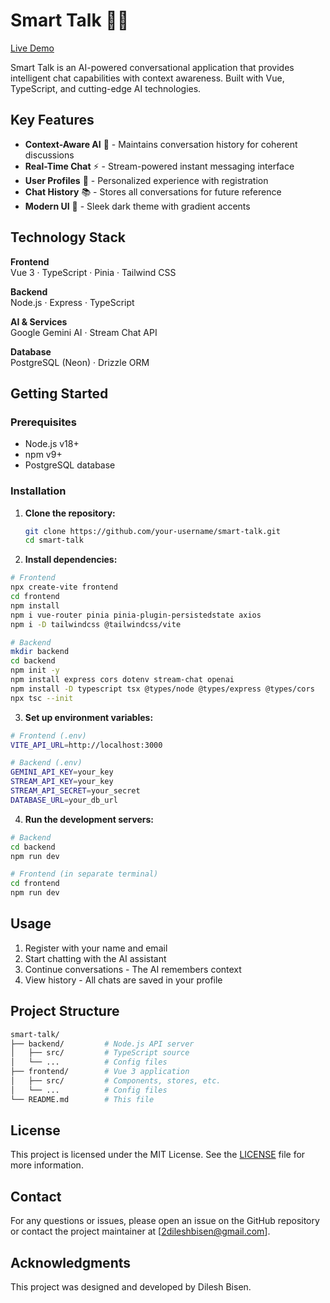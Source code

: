 # Smart Talk 💬✨

[Live Demo](https://smart-talk.vercel.app/)

Smart Talk is an AI-powered conversational application that provides intelligent chat capabilities with context awareness. Built with Vue, TypeScript, and cutting-edge AI technologies.

## Key Features

- **Context-Aware AI** 🧠 - Maintains conversation history for coherent discussions
- **Real-Time Chat** ⚡ - Stream-powered instant messaging interface
- **User Profiles** 👤 - Personalized experience with registration
- **Chat History** 📚 - Stores all conversations for future reference
- **Modern UI** 🎨 - Sleek dark theme with gradient accents

## Technology Stack

**Frontend**  
Vue 3 · TypeScript · Pinia · Tailwind CSS  

**Backend**  
Node.js · Express · TypeScript  

**AI & Services**  
Google Gemini AI · Stream Chat API  

**Database**  
PostgreSQL (Neon) · Drizzle ORM  

## Getting Started

### Prerequisites
- Node.js v18+
- npm v9+
- PostgreSQL database

### Installation

1. **Clone the repository:**
   ```sh
   git clone https://github.com/your-username/smart-talk.git
   cd smart-talk
   ```
2. **Install dependencies:**

  ```sh
  # Frontend
  npx create-vite frontend   
  cd frontend
  npm install            
  npm i vue-router pinia pinia-plugin-persistedstate axios
  npm i -D tailwindcss @tailwindcss/vite
  ```

  ```sh
  # Backend
  mkdir backend
  cd backend 
  npm init -y
  npm install express cors dotenv stream-chat openai
  npm install -D typescript tsx @types/node @types/express @types/cors
  npx tsc --init
  ```

3. **Set up environment variables:**

  ```sh
  # Frontend (.env)
  VITE_API_URL=http://localhost:3000
  ```

  ```sh
  # Backend (.env)
  GEMINI_API_KEY=your_key
  STREAM_API_KEY=your_key
  STREAM_API_SECRET=your_secret
  DATABASE_URL=your_db_url
  ```

4. **Run the development servers:**

  ```sh
  # Backend
  cd backend
  npm run dev
  ```

  ```sh
  # Frontend (in separate terminal)
  cd frontend
  npm run dev
  ```

## Usage
1. Register with your name and email
2. Start chatting with the AI assistant
3. Continue conversations - The AI remembers context
4. View history - All chats are saved in your profile

## Project Structure
  ```sh
  smart-talk/
  ├── backend/         # Node.js API server
  │   ├── src/         # TypeScript source
  │   └── ...          # Config files
  ├── frontend/        # Vue 3 application
  │   ├── src/         # Components, stores, etc.
  │   └── ...          # Config files
  └── README.md        # This file
  ```

## License

This project is licensed under the MIT License. See the [LICENSE](LICENSE) file for more information.

## Contact

For any questions or issues, please open an issue on the GitHub repository or contact the project maintainer at [2dileshbisen@gmail.com].

## Acknowledgments

This project was designed and developed by Dilesh Bisen.
